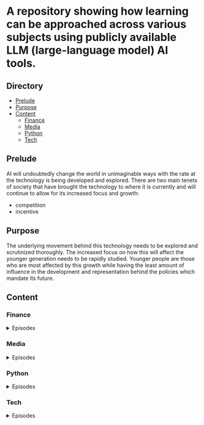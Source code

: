 # A repository showing how learning can be approached across various subjects using publicly available LLM (large-language model) AI tools.

## Directory
- [Prelude](#Prelude)
- [Purpose](#Purpose)
- [Content](#Content)
  - [Finance](#Finance)
  - [Media](#Media)
  - [Python](#Python)
  - [Tech](#Tech)



## Prelude
AI will undoubtedly change the world in unimaginable ways with the rate at the technology is being developed and explored. There are two main tenets of society that have brought the technology to where it is currently and will continue to allow for its increased focus and growth: 

- competition
- incentive

## Purpose

The underlying movement behind this technology needs to be explored and scrutinized thoroughly. The increased focus on how this will affect the younger generation needs to be rapidly studied. Younger people are those who are most affected by this growth while having the least amount of influence in the development and representation behind the policies which mandate its future.  

## Content

### Finance
<details>
<summary>Episodes</summary>

1. [Finance and AI Episode 1: Roth IRAs and 401ks](https://youtu.be/AmoeL34fGPE)

      - [Resources/Writeup](./finance/1/)


2. [Finance and AI Episode 2: Why financial health](https://youtu.be/orC-WXsm5_4))

      - [Resources/Writeup](./finance/)
  
   
</details>


### Media
<details>
<summary>Episodes</summary>

1. [Creativity and AI Episode 1: Writing a poem with Bing, ChatGPT, and Android Mobile](https://youtu.be/WD41A0wVEr8)

    - [Resources/Writeup](./media/3/)


2. [Creativity and AI Episode 2: Music generation](https://youtu.be/WD41A0wVEr8)

    - [Resources/Writeup](./media/3/)



</details>

### Python
<details>
<summary>Episodes</summary>

1. [Coding and AI: Episode 1 ChatGPT4 code generation for python](https://youtu.be/8rr4Ol7GX74)

    - [Resources/Writeup](./python/1/)


2. [Coding and AI Episode 2: Gaussian Distributions and The Law of Large Numbers with Python](https://youtu.be/8rr4Ol7GX74)

    - [Resources/Writeup](./python/2)

3. [Coding and AI Episode 3: Gaussian Distributions and The Law of Large Numbers with Python](https://youtu.be/8rr4Ol7GX74)

    - [Resources/Writeup](./python/3)

4. [Coding and AI Episode 4: Statistics vs. Human Intuition | Monte Hall Problem | ChatGPT4](https://youtu.be/4D9gWfcIXHU)

    - [Resources/Writeup](./python/4)

(IN Progress ideas for future below)

5. [Coding and AI Episode 5: Binary Search]()

    - [Resources/Writeup](./python/5)

6. [Coding and AI Episode 5: Annex.us Texas A&M Grade Distribution Analysis]()

    - [Resources/Writeup](./python/6)

</details>


### Tech
<details>
<summary>Episodes</summary>

1. [Tech and AI Episode 1: ]()

    - [Resources/Writeup]()


</details>



